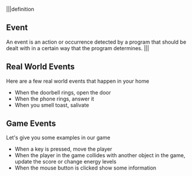 |||definition
## Event
An event is an action or occurrence detected by a program that should be dealt with in a certain way that the program determines.
|||

## Real World Events
Here are a few real world events that happen in your home

- When the doorbell rings, open the door
- When the phone rings, answer it
- When you smell toast, salivate

## Game Events
Let's give you some examples in our game

- When a key is pressed, move the player
- When the player in the game collides with another object in the game, update the score or change energy levels
- When the mouse button is clicked show some information


